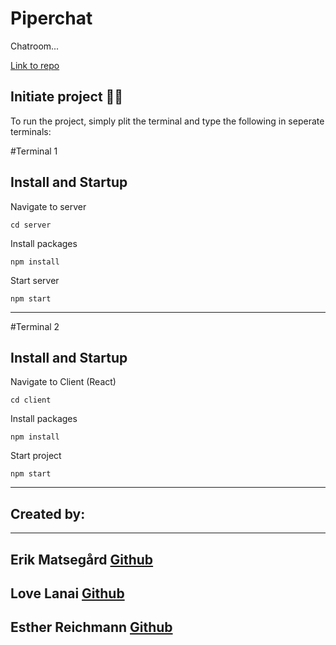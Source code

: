 # Piperchat

Chatroom...

[Link to repo](https://github.com/lovelanai/Piperchat)

## Initiate project 👨‍💻

To run the project, simply plit the terminal and type the following in seperate terminals:

#Terminal 1

## Install and Startup

Navigate to server

```
cd server
```

Install packages

```
npm install
```

Start server

```
npm start
```

---

#Terminal 2

## Install and Startup

Navigate to Client (React)

```
cd client
```

Install packages

```
npm install
```

Start project

```
npm start
```

---

## Created by:

---

## Erik Matsegård [**Github**](https://github.com/matsegard)

## Love Lanai [**Github**](https://github.com/lovelanai)

## Esther Reichmann [**Github**](https://github.com/ezzequ)

